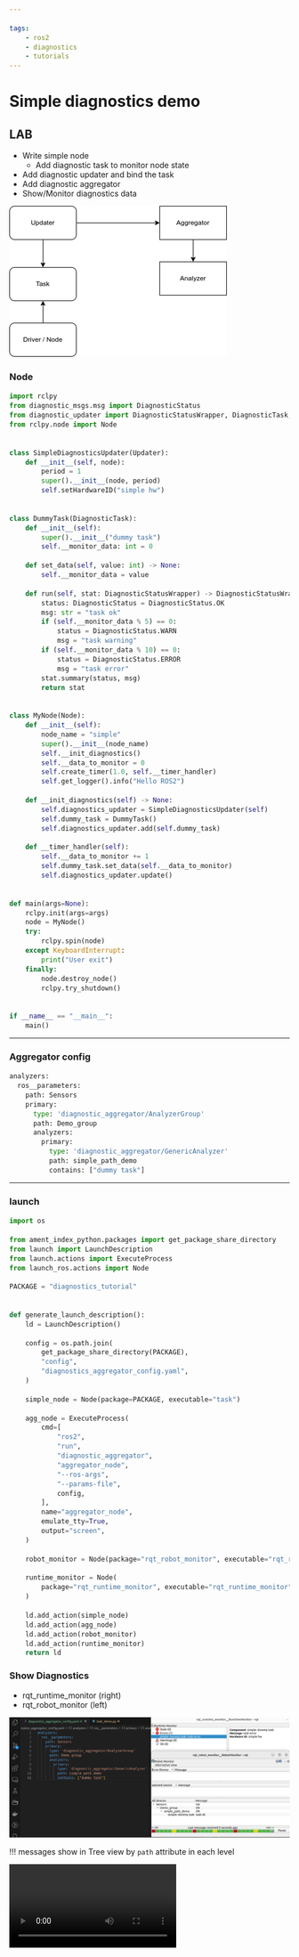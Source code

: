 ```yaml
---

tags:
    - ros2
    - diagnostics
    - tutorials
---
```

# Simple diagnostics demo
## LAB
- Write simple node
  - Add diagnostic task to monitor node state
- Add diagnostic updater and bind the task
- Add diagnostic aggregator
- Show/Monitor  diagnostics data


![](images/dia_blocks.drawio.png)


### Node 

```python title="task_demo" linenums="1" hl_lines="1"
import rclpy
from diagnostic_msgs.msg import DiagnosticStatus
from diagnostic_updater import DiagnosticStatusWrapper, DiagnosticTask, Updater
from rclpy.node import Node


class SimpleDiagnosticsUpdater(Updater):
    def __init__(self, node):
        period = 1
        super().__init__(node, period)
        self.setHardwareID("simple hw")


class DummyTask(DiagnosticTask):
    def __init__(self):
        super().__init__("dummy task")
        self.__monitor_data: int = 0

    def set_data(self, value: int) -> None:
        self.__monitor_data = value

    def run(self, stat: DiagnosticStatusWrapper) -> DiagnosticStatusWrapper:
        status: DiagnosticStatus = DiagnosticStatus.OK
        msg: str = "task ok"
        if (self.__monitor_data % 5) == 0:
            status = DiagnosticStatus.WARN
            msg = "task warning"
        if (self.__monitor_data % 10) == 0:
            status = DiagnosticStatus.ERROR
            msg = "task error"
        stat.summary(status, msg)
        return stat


class MyNode(Node):
    def __init__(self):
        node_name = "simple"
        super().__init__(node_name)
        self.__init_diagnostics()
        self.__data_to_monitor = 0
        self.create_timer(1.0, self.__timer_handler)
        self.get_logger().info("Hello ROS2")

    def __init_diagnostics(self) -> None:
        self.diagnostics_updater = SimpleDiagnosticsUpdater(self)
        self.dummy_task = DummyTask()
        self.diagnostics_updater.add(self.dummy_task)

    def __timer_handler(self):
        self.__data_to_monitor += 1
        self.dummy_task.set_data(self.__data_to_monitor)
        self.diagnostics_updater.update()


def main(args=None):
    rclpy.init(args=args)
    node = MyNode()
    try:
        rclpy.spin(node)
    except KeyboardInterrupt:
        print("User exit")
    finally:
        node.destroy_node()
        rclpy.try_shutdown()


if __name__ == "__main__":
    main()
``` 

---

### Aggregator config
```python title="diagnostics_aggregator_config" linenums="1" hl_lines="1"
analyzers:
  ros__parameters:
    path: Sensors
    primary:
      type: 'diagnostic_aggregator/AnalyzerGroup'
      path: Demo_group
      analyzers:
        primary:
          type: 'diagnostic_aggregator/GenericAnalyzer'
          path: simple_path_demo
          contains: ["dummy task"]
```

---

### launch
```python title="demo.launch.py"
import os

from ament_index_python.packages import get_package_share_directory
from launch import LaunchDescription
from launch.actions import ExecuteProcess
from launch_ros.actions import Node

PACKAGE = "diagnostics_tutorial"


def generate_launch_description():
    ld = LaunchDescription()

    config = os.path.join(
        get_package_share_directory(PACKAGE),
        "config",
        "diagnostics_aggregator_config.yaml",
    )

    simple_node = Node(package=PACKAGE, executable="task")

    agg_node = ExecuteProcess(
        cmd=[
            "ros2",
            "run",
            "diagnostic_aggregator",
            "aggregator_node",
            "--ros-args",
            "--params-file",
            config,
        ],
        name="aggregator_node",
        emulate_tty=True,
        output="screen",
    )

    robot_monitor = Node(package="rqt_robot_monitor", executable="rqt_robot_monitor")

    runtime_monitor = Node(
        package="rqt_runtime_monitor", executable="rqt_runtime_monitor"
    )

    ld.add_action(simple_node)
    ld.add_action(agg_node)
    ld.add_action(robot_monitor)
    ld.add_action(runtime_monitor)
    return ld

```

### Show Diagnostics
- rqt_runtime_monitor (right)
- rqt_robot_monitor (left)


![](images/config_with_monitor_viewer.png)

!!!
    messages show in Tree view by `path` attribute in each level


![type:video](images/diagnostics_monitor.webm)